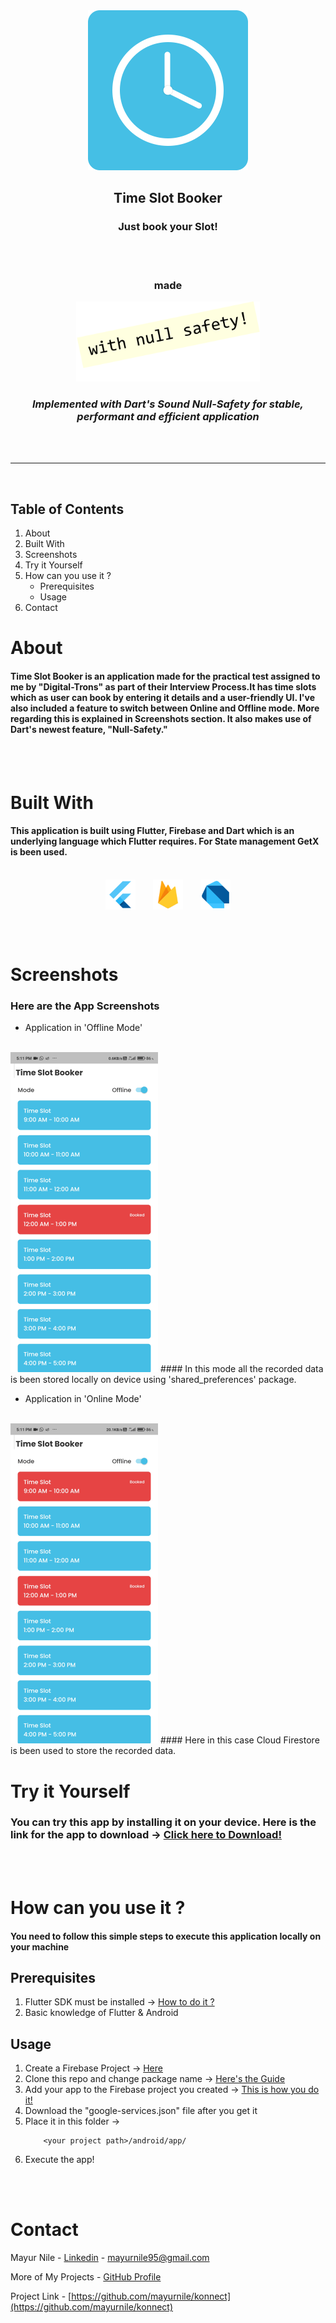 <div align="center">
    <img src="assets/media/app_logo.png" height=256>
    <h2 align="center"><b>Time Slot Booker</b></h2>
    <h3 align="center">
        Just book your Slot!
    </h3>
</div>

<div align="center">
    <br><br>
    <h3 align="center">made</h3>
    <img src="assets/media/with_null_safety.png" height=128>
    <h3 align="center">
        <i>
        Implemented with Dart's Sound Null-Safety for stable, performant and efficient application
        </i>
    </h3>
    <br><br>
</div>

---

<div><br></div>

## Table of Contents
1.  About
1.  Built With
1.  Screenshots
1.  Try it Yourself
1.  How can you use it ?
    - Prerequisites
    - Usage
1. Contact


# About
#### Time Slot Booker is an application made for the practical test assigned to me by "Digital-Trons" as part of their Interview Process.It has time slots which as user can book by entering it details and a user-friendly UI. I've also included a feature to switch between Online and Offline mode. More regarding this is explained in Screenshots section. It also makes use of Dart's newest feature, "Null-Safety."

<div><br><br></div>

# Built With
#### This application is built using Flutter, Firebase and Dart which is an underlying language which Flutter requires. For State management GetX is been used.

<div align="center" display="block">
<br>
<img align="center" alt="Flutter" style="object-fit: contain;" width="72px" height="48px" src="https://raw.githubusercontent.com/github/explore/80688e429a7d4ef2fca1e82350fe8e3517d3494d/topics/flutter/flutter.png" />
<img align="center" alt="Firebase" style="object-fit: contain;" width="72px" height="48px" src="https://raw.githubusercontent.com/github/explore/80688e429a7d4ef2fca1e82350fe8e3517d3494d/topics/firebase/firebase.png" />
<img align="center" alt="Visual Studio Code" style="object-fit: contain;" width="72px" height="48px" src="https://raw.githubusercontent.com/github/explore/80688e429a7d4ef2fca1e82350fe8e3517d3494d/topics/dart/dart.png" />
</div>

<br><br></div>

# Screenshots

### Here are the App Screenshots
- Application in 'Offline Mode'
<br><br>
<img src = "assets/media/animation-offline.gif" height = 512>
#### In this mode all the recorded data is been stored locally on device using 'shared_preferences' package.

- Application in 'Online Mode'
<br><br>
<img src = "assets/media/animation-online.gif" height = 512>
#### Here in this case Cloud Firestore is been used to store the recorded data.

# Try it Yourself
### You can try this app by installing it on your device. Here is the link for the app to download -> [Click here to Download!](https://drive.google.com/file/d/15Yb1O6SotoSByBeLlddaDdPc2TPWLtuO/view?usp=sharing)
<br><br>

# How can you use it ?
#### You need to follow this simple steps to execute this application locally on your machine

## Prerequisites
1. Flutter SDK must be installed -> [How to do it ?](https://flutter.dev/docs/get-started/install)
1. Basic knowledge of Flutter & Android


## Usage
1. Create a Firebase Project -> [Here](https://console.firebase.google.com/u/0/) 
1. Clone this repo and change package name -> [Here's the Guide](https://stackoverflow.com/questions/51534616/how-to-change-package-name-in-flutter)
1. Add your app to the Firebase project you created -> [This is how you do it!](https://firebase.google.com/docs/flutter/setup)
1. Download the "google-services.json" file after you get it
1. Place it in this folder ->
    ```
        <your project path>/android/app/
    ```
1.  Execute the app!

<div><br><br></div>

# Contact
Mayur Nile - [Linkedin](https://www.linkedin.com/in/mayurnile/) - mayurnile95@gmail.com

More of My Projects - [GitHub Profile](https://github.com/mayurnile/)

Project Link - [https://github.com/mayurnile/konnect](https://github.com/mayurnile/konnect)